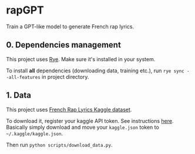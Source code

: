 # rapGPT

Train a GPT-like model to generate French rap lyrics.

## 0. Dependencies management
This project uses [Rye](https://rye-up.com/). Make sure it's installed in your system.

To install **all** dependencies (downloading data, training etc.), run `rye sync --all-features` in project directory.

## 1. Data
This project uses [French Rap Lyrics Kaggle dataset](https://www.kaggle.com/datasets/adibhabbou/french-rap-lyrics?resource=download).

To download it, register your kaggle API token. See instructions [here](https://www.kaggle.com/docs/api). Basically simply download and move your `kaggle.json` token to `~/.kaggle/kaggle.json`.

Then run `python scripts/download_data.py`.
